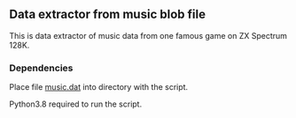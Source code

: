 ## Data extractor from music blob file
This is data extractor of music data from one famous game on ZX Spectrum 128K.

### Dependencies
Place file [music.dat](./music.dat) into directory with the script.

Python3.8 required to run the script.
